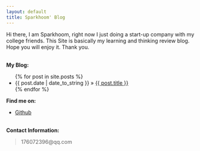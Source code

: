 ```yaml
---
layout: default
title: Sparkhoom' Blog
---
```


Hi there, I am Sparkhoom, right now I just doing a start-up company with my college friends.
This Site is basically my learning and thinking review blog. Hope you will enjoy it.
Thank you.

<p><br /><b>My Blog:</b></p>
  <ul class="posts">
    {% for post in site.posts %}
      <li><span>{{ post.date | date_to_string }}</span> &raquo; <a href="{{ post.url }}">{{ post.title }}</a></li>
    {% endfor %}
  </ul>

<p><b>Find me on:</b></p>

<ul>

<li><a href="http://github.com/sparkhoom/">Github</a></li>

</ul>
<p><br /><b>Contact Information:</b></p>

<blockquote>
176072396@qq.com
</blockquote>

